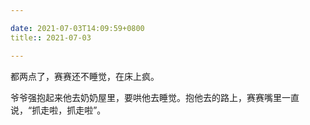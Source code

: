 ```yaml
---

date: 2021-07-03T14:09:59+0800
title:: 2021-07-03

---
```


都两点了，赛赛还不睡觉，在床上疯。

爷爷强抱起来他去奶奶屋里，要哄他去睡觉。抱他去的路上，赛赛嘴里一直说，“抓走啦，抓走啦”。
